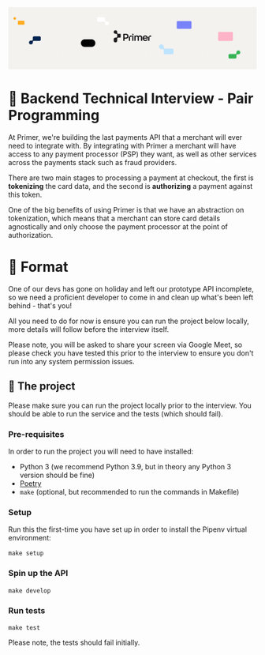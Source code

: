 ![](https://raw.githubusercontent.com/primer-api/primer-api/main/header.png)

# :rocket: Backend Technical Interview - Pair Programming

At Primer, we're building the last payments API that a merchant will ever need to integrate with. By integrating with Primer a merchant will have access to any payment processor (PSP) they want, as well as other services across the payments stack such as fraud providers.

There are two main stages to processing a payment at checkout, the first is **tokenizing** the card data, and the second is **authorizing** a payment against this token.

One of the big benefits of using Primer is that we have an abstraction on tokenization, which means that a merchant can store card details agnostically and only choose the payment processor at the point of authorization.

# :pear: Format

One of our devs has gone on holiday and left our prototype API incomplete, so we need a proficient developer to come in and clean up what's been left behind - that's you!

All you need to do for now is ensure you can run the project below locally, more details will follow before the interview itself.

Please note, you will be asked to share your screen via Google Meet, so please check you have tested this prior to the interview to ensure you don't run into any system permission issues.

## :crystal_ball: The project

Please make sure you can run the project locally prior to the interview. You should be able to run the service and the tests (which should fail).

### Pre-requisites

In order to run the project you will need to have installed:

- Python 3 (we recommend Python 3.9, but in theory any Python 3 version should be fine)
- [Poetry](https://python-poetry.org/docs/#installing-with-the-official-installer)
- `make` (optional, but recommended to run the commands in Makefile)

### Setup

Run this the first-time you have set up in order to install the Pipenv virtual environment:

    make setup

### Spin up the API

    make develop

### Run tests

    make test

Please note, the tests should fail initially.
